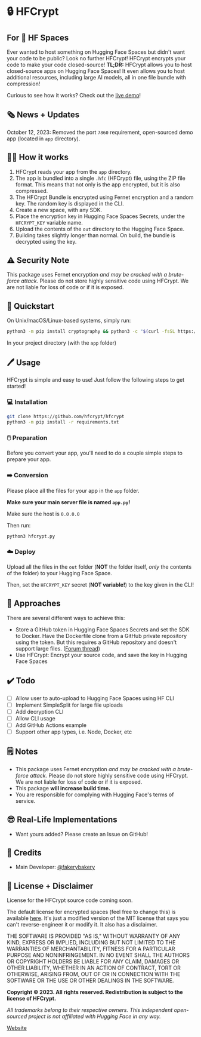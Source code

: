 # :lock: HFCrypt

## For :hugs: HF Spaces

Ever wanted to host something on Hugging Face Spaces but didn't want your code to be public? Look no further HFCrypt! HFCrypt encrypts your code to make your code closed-source! **TL;DR:** HFCrypt allows you to host closed-source apps on Hugging Face Spaces! It even allows you to host additional resources, including large AI models, all in one file bundle with compression!

Curious to see how it works? Check out the [live demo](https://huggingface.co/spaces/mrfakename/hfcrypt-demo)!

## :newspaper_roll: News + Updates

October 12, 2023: Removed the port `7860` requirement, open-sourced demo app (located in `app` directory).

## :teacher: How it works

1. HFCrypt reads your app from the `app` directory.
2. The app is bundled into a single `.hfc` (HFCrypt) file, using the ZIP file format. This means that not only is the app encrypted, but it is also compressed.
3. The HFCrypt Bundle is encrypted using Fernet encryption and a random key. The random key is displayed in the CLI.
4. Create a new space, with any SDK.
5. Place the encryption key in Hugging Face Spaces Secrets, under the `HFCRYPT_KEY` variable name.
6. Upload the contents of the `out` directory to the Hugging Face Space.
7. Building takes slightly longer than normal. On build, the bundle is decrypted using the key.

## :warning: Security Note

This package uses Fernet encryption *and may be cracked with a brute-force attack.* Please do not store highly sensitive code using HFCrypt. We are not liable for loss of code or if it is exposed.

## :rocket: Quickstart

On Unix/macOS/Linux-based systems, simply run:

```bash
python3 -m pip install cryptography && python3 -c "$(curl -fsSL https://raw.githubusercontent.com/hfcrypt/hfcrypt/main/hfcrypt.py)"
```

In your project directory (with the `app` folder)

## :pen: Usage

HFCrypt is simple and easy to use! Just follow the following steps to get started!

### :computer: Installation

```sh
git clone https://github.com/hfcrypt/hfcrypt
python3 -m pip install -r requirements.txt
```

### :computer_mouse: Preparation

Before you convert your app, you'll need to do a couple simple steps to prepare your app.

### :arrow_right: Conversion

Please place all the files for your app in the `app` folder.

**Make sure your main server file is named `app.py`!**

Make sure the host is `0.0.0.0`

Then run:

```
python3 hfcrypt.py
```

### :cloud: Deploy

Upload all the files in the `out` folder (**NOT** the folder itself, *only* the contents of the folder) to your Hugging Face Space.

Then, set the `HFCRYPT_KEY` secret (**NOT variable!**) to the key given in the CLI!

## :thought_balloon: Approaches

There are several different ways to achieve this:

* Store a GitHub token in Hugging Face Spaces Secrets and set the SDK to Docker. Have the Dockerfile clone from a GitHub private repository using the token. But this requires a GitHub repository and doesn't support large files. ([Forum thread](https://discuss.huggingface.co/t/share-app-url-without-sharing-the-files-and-version/26182))
* Use HFCrypt: Encrypt your source code, and save the key in Hugging Face Spaces

## :heavy_check_mark: Todo

* [ ] Allow user to auto-upload to Hugging Face Spaces using HF CLI
* [ ] Implement SimpleSplit for large file uploads
* [ ] Add decryption CLI
* [ ] Allow CLI usage
* [ ] Add GitHub Actions example
* [ ] Support other app types, i.e. Node, Docker, etc

## :spiral_notepad: Notes

* This package uses Fernet encryption *and may be cracked with a brute-force attack.* Please do not store highly sensitive code using HFCrypt. We are not liable for loss of code or if it is exposed.
* This package **will increase build time.**
* You are responsible for complying with Hugging Face's terms of service.

## :sunglasses: Real-Life Implementations

* Want yours added? Please create an Issue on GitHub!

## :memo: Credits

* Main Developer: [@fakerybakery](https://github.com/fakerybakery)

## :scroll: License + Disclaimer

License for the HFCrypt source code coming soon.

The default license for encrypted spaces (feel free to change this) is available [here](HESC.md). It's just a modified version of the MIT license that says you can't reverse-engineer it or modify it. It also has a disclaimer.

THE SOFTWARE IS PROVIDED "AS IS," WITHOUT WARRANTY OF ANY KIND, EXPRESS OR IMPLIED, INCLUDING BUT NOT LIMITED TO THE WARRANTIES OF MERCHANTABILITY, FITNESS FOR A PARTICULAR PURPOSE AND NONINFRINGEMENT. IN NO EVENT SHALL THE AUTHORS OR COPYRIGHT HOLDERS BE LIABLE FOR ANY CLAIM, DAMAGES OR OTHER LIABILITY, WHETHER IN AN ACTION OF CONTRACT, TORT OR OTHERWISE, ARISING FROM, OUT OF OR IN CONNECTION WITH THE SOFTWARE OR THE USE OR OTHER DEALINGS IN THE SOFTWARE.

**Copyright &copy; 2023. All rights reserved. Redistribution is subject to the license of HFCrypt.**

*All trademarks belong to their respective owners. This independent open-sourced project is not affiliated with Hugging Face in any way.*

[Website](https://hfcrypt.github.io/)
